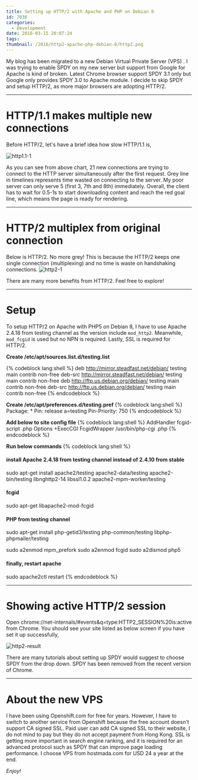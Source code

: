 ```yaml
---
title: Setting up HTTP/2 with Apache and PHP on Debian 8
id: 7036
categories:
  - Development
date: 2016-03-15 20:07:24
tags:
thumbnail: /2016/http2-apache-php-debian-8/http2.png
---
```


<!-- toc -->

My blog has been migrated to a new Debian Virtual Private Server (VPS) . I was trying to enable SPDY on my new server but support from Google for Apache is kind of broken. Latest Chrome browser support SPDY 3.1 only but Google only provides SPDY 3.0 to Apache module. I decide to skip SPDY and setup HTTP/2, as more major browsers are adopting HTTP/2.


* * *


# HTTP/1.1 makes multiple new connections

Before HTTP/2, let's have a brief idea how slow HTTP/1.1 is,

![http1.1-1](http1.1-1.png)

As you can see from above chart, 21 new connections are trying to connect to the HTTP server simultaneously after the first request. Grey line in timelines represents time wasted on connecting to the server. My poor server can only serve 5 (first 3, 7th and 8th) immediately. Overall, the client has to wait for 0.5-1s to start downloading content and reach the red goal line, which means the page is ready for rendering.

* * *

# HTTP/2 multiplex from original connection

Below is HTTP/2\. No more grey! This is because the HTTP/2 keeps one single connection (multiplexing) and no time is waste on handshaking connections.
![http2-1](http2-1.png)

There are many more benefits from HTTP/2\. Feel free to explore!

* * *

# Setup

To setup HTTP/2 on Apache with PHP5 on Debian 8, I have to use Apache 2.4.18 from testing channel as the version include ```mod_http2```\. Meanwhile, ```mod_fcgid``` is used but no NPN is required. Lastly, SSL is required for HTTP/2.


**Create /etc/apt/sources.list.d/testing.list**

{% codeblock lang:shell %}
deb     http://mirror.steadfast.net/debian/ testing main contrib non-free
deb-src http://mirror.steadfast.net/debian/ testing main contrib non-free
deb     http://ftp.us.debian.org/debian/    testing main contrib non-free
deb-src http://ftp.us.debian.org/debian/    testing main contrib non-free
{% endcodeblock %}

**Create /etc/apt/preferences.d/testing.pref**
{% codeblock lang:shell %}
Package: *
Pin: release a=testing
Pin-Priority: 750
{% endcodeblock %}

**Add below to site config file**
{% codeblock lang:shell %}
<Location />
AddHandler fcgid-script .php
Options +ExecCGI
FcgidWrapper /usr/bin/php-cgi .php
</Location>
{% endcodeblock %}

**Run below commands**
{% codeblock lang:shell %}
#### install Apache 2.4.18 from testing channel instead of 2.4.10 from stable
sudo apt-get install apache2/testing apache2-data/testing apache2-bin/testing libnghttp2-14 libssl1.0.2  apache2-mpm-worker/testing
#### fcgid
sudo apt-get libapache2-mod-fcgid
#### PHP from testing channel
sudo apt-get install php-getid3/testing php-common/testing libphp-phpmailer/testing

sudo a2enmod mpm_prefork
sudo a2enmod fcgid
sudo a2dismod php5

#### finally, restart apache
sudo apache2ctl restart
{% endcodeblock %}

* * *

# Showing active HTTP/2 session

Open chrome://net-internals/#events&amp;q=type:HTTP2_SESSION%20is:active from Chrome. You should see your site listed as below screen if you have set it up successfully,

![http2-result](http2-result.png)

There are many tutorials about setting up SPDY would suggest to choose SPDY from the drop down. SPDY has been removed from the recent version of Chrome.

* * *

# About the new VPS

I have been using Openshift.com for free for years. However, I have to switch to another service from Openshift because the free account doesn't support CA signed SSL. Paid user can add CA signed SSL to their website, I do not mind to pay but they do not accept payment from Hong Kong. SSL is getting more important in search engine ranking, and it is required for an advanced protocol such as SPDY that can improve page loading performance. I choose VPS from hostmada.com for USD 24 a year at the end.

_Enjoy!_
